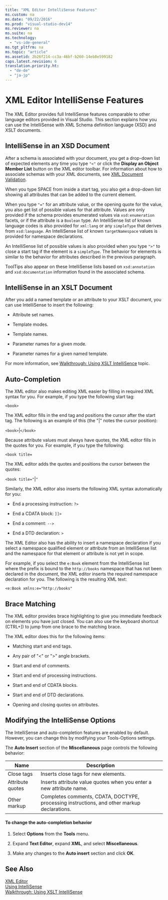 ```yaml
---
title: "XML Editor IntelliSense Features"
ms.custom: na
ms.date: "09/22/2016"
ms.prod: "visual-studio-dev14"
ms.reviewer: na
ms.suite: na
ms.technology: 
  - "vs-ide-general"
ms.tgt_pltfrm: na
ms.topic: "article"
ms.assetid: 2b26f214-cc3a-46bf-b260-14eb8e599182
caps.latest.revision: 6
translation.priority.ht: 
  - "de-de"
  - "ja-jp"
---
```

# XML Editor IntelliSense Features
The XML Editor provides full IntelliSense features comparable to other language editors provided in Visual Studio. This section explains how you can use the IntelliSense with XML Schema definition language (XSD) and XSLT documents.  
  
## IntelliSense in an XSD Document  
 After a schema is associated with your document, you get a drop-down list of expected elements any time you type `"<"` or click the **Display an Object Member List** button on the XML editor toolbar. For information about how to associate schemas with your XML documents, see [XML Document Validation](../VS_csharp/xml-document-validation.md).  
  
 When you type SPACE from inside a start tag, you also get a drop-down list showing all attributes that can be added to the current element.  
  
 When you type `"="` for an attribute value, or the opening quote for the value, you also get list of possible values for that attribute. Values are only provided if the schema provides enumerated values via `xsd:enumeration` facets, or if the attribute is a `Boolean` type. An IntelliSense list of known language codes is also provided for `xml:lang` or any `simpleType` that derives from `xsd:language`. An IntelliSense list of known `targetNamespace` values is provided for namespace declarations.  
  
 An IntelliSense list of possible values is also provided when you type `">"` to close a start tag if the element is a `simpleType`. The behavior for elements is similar to the behavior for attributes described in the previous paragraph.  
  
 ToolTips also appear on these IntelliSense lists based on `xsd:annotation` and `xsd:documentation` information found in the associated schema.  
  
## IntelliSense in an XSLT Document  
 After you add a named template or an attribute to your XSLT document, you can use IntelliSense to insert the following:  
  
-   Attribute set names.  
  
-   Template modes.  
  
-   Template names.  
  
-   Parameter names for a given mode.  
  
-   Parameter names for a given named template.  
  
 For more information, see [Walkthrough: Using XSLT IntelliSence](../VS_csharp/walkthrough--using-xslt-intellisense.md) topic.  
  
## Auto-Completion  
 The XML editor also makes editing XML easier by filling in required XML syntax for you. For example, if you type the following start tag:  
  
 `<book>`  
  
 The XML editor fills in the end tag and positions the cursor after the start tag. The following is an example of this (the "&#124;" notes the cursor position):  
  
 `<book>`&#124;`</book>`  
  
 Because attribute values must always have quotes, the XML editor fills in the quotes for you. For example, if you type the following:  
  
 `<book title=`  
  
 The XML editor adds the quotes and positions the cursor between the quotes:  
  
 `<book title="`&#124;`"`  
  
 Similarly, the XML editor also inserts the following XML syntax automatically for you:  
  
-   End a processing instruction:  `?>`  
  
-   End a CDATA block: `]]>`  
  
-   End a comment: `-->`  
  
-   End a DTD declaration: `>`  
  
 The XML Editor also has the ability to insert a namespace declaration if you select a namespace qualified element or attribute from an IntelliSense list and the namespace for that element or attribute is not yet in scope.  
  
 For example, if you select the `e:Book` element from the IntelliSense list where the prefix is bound to the `http://books` namespace that has not been declared in the document, the XML editor inserts the required namespace declaration for you. The following is the resulting XML text:  
  
 `<e:Book xmlns:e="http://books"`  
  
## Brace Matching  
 The XML editor provides brace highlighting to give you immediate feedback on elements you have just closed. You can also use the keyboard shortcut (CTRL+]) to jump from one brace to the matching brace.  
  
 The XML editor does this for the following items:  
  
-   Matching start and end tags.  
  
-   Any pair of "<" or ">" angle brackets.  
  
-   Start and end of comments.  
  
-   Start and end of processing instructions.  
  
-   Start and end of CDATA blocks.  
  
-   Start and end of DTD declarations.  
  
-   Opening and closing quotes on attributes.  
  
## Modifying the IntelliSense Options  
 The IntelliSense and auto-completion features are enabled by default. However, you can change this by modifying your Tools-Options settings.  
  
 The **Auto Insert** section of the **Miscellaneous** page controls the following behavior:  
  
|Name|Description|  
|----------|-----------------|  
|Close tags|Inserts close tags for new elements.|  
|Attribute quotes|Inserts attribute value quotes when you enter a new attribute name.|  
|Other markup|Completes comments, CDATA, DOCTYPE, processing instructions, and other markup declarations.|  
  
#### To change the auto-completion behavior  
  
1.  Select **Options** from the **Tools** menu.  
  
2.  Expand **Text Editor**, expand **XML**, and select **Miscellaneous**.  
  
3.  Make any changes to the **Auto insert** section and click **OK**.  
  
## See Also  
 [XML Editor](../VS_csharp/xml-editor.md)   
 [Using IntelliSense](../VS_csharp/using-intellisense.md)   
 [Walkthrough: Using XSLT IntelliSense](../VS_csharp/walkthrough--using-xslt-intellisense.md)